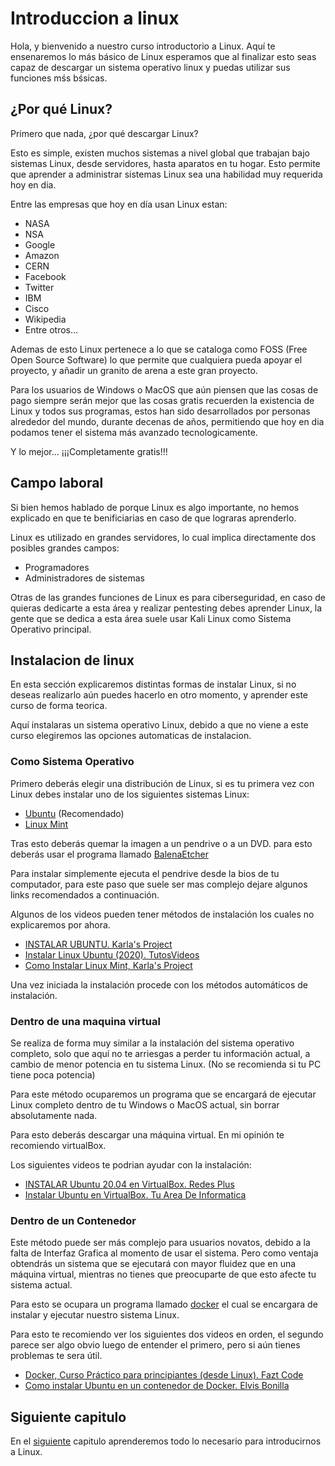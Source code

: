 # Introduccion a linux

Hola, y bienvenido a nuestro curso introductorio a Linux. Aquí te ensenaremos lo más básico de Linux esperamos que al finalizar esto seas capaz de descargar un sistema operativo linux y puedas utilizar sus funciones mśs bśsicas.

## ¿Por qué Linux?

Primero que nada, ¿por qué descargar Linux?

Esto es simple, existen muchos sistemas a nivel global que trabajan bajo sistemas Linux, desde servidores, hasta aparatos en tu hogar. Esto permite que aprender a administrar sistemas Linux sea una habilidad muy requerida hoy en dia.

Entre las empresas que hoy en día usan Linux estan:

- NASA
- NSA
- Google
- Amazon
- CERN
- Facebook
- Twitter
- IBM
- Cisco
- Wikipedia
- Entre otros...

Ademas de esto Linux pertenece a lo que se cataloga como FOSS (Free Open Source Software) lo que permite que cualquiera pueda apoyar el proyecto, y añadir un granito de arena a este gran proyecto.

Para los usuarios de Windows o MacOS que aún piensen que las cosas de pago siempre serán mejor que las cosas gratis recuerden la existencia de Linux y todos sus programas, estos han sido desarrollados por personas alrededor del mundo, durante decenas de años, permitiendo que hoy en dia podamos tener el sistema más avanzado tecnologicamente.

Y lo mejor...
¡¡¡Completamente gratis!!!

## Campo laboral

Si bien hemos hablado de porque Linux es algo importante, no hemos explicado en que te benificiarias en caso de que lograras aprenderlo.

Linux es utilizado en grandes servidores, lo cual implica directamente dos posibles grandes campos:

- Programadores
- Administradores de sistemas

Otras de las grandes funciones de Linux es para ciberseguridad, en caso de quieras dedicarte a esta área y realizar pentesting debes aprender Linux, la gente que se dedica a esta área suele usar Kali Linux como Sistema Operativo principal.

## Instalacion de linux

En esta sección explicaremos distintas formas de instalar Linux, si no deseas realizarlo aún puedes hacerlo en otro momento, y aprender este curso de forma teorica.

Aquí instalaras un sistema operativo Linux, debido a que no viene a este curso elegiremos las opciones automaticas de instalacion.

### Como Sistema Operativo

Primero deberás elegir una distribución de Linux, si es tu primera vez con Linux debes instalar uno de los siguientes sistemas Linux:

- [Ubuntu](https://ubuntu.com/download) (Recomendado)
- [Linux Mint](https://linuxmint.com/download.php)

Tras esto deberás quemar la imagen a un pendrive o a un DVD. para esto deberás usar el programa llamado [BalenaEtcher](https://www.balena.io/etcher/)

Para instalar simplemente ejecuta el pendrive desde la bios de tu computador, para este paso que suele ser mas complejo dejare algunos links recomendados a continuación.

Algunos de los videos pueden tener métodos de instalación los cuales no explicaremos por ahora.

- [INSTALAR UBUNTU. Karla's Project](https://youtu.be/n9q-LVM_X7o)
- [Instalar Linux Ubuntu (2020). TutosVideos](https://youtu.be/AR2F09BQgDY)
- [Como Instalar Linux Mint, Karla's Project](https://youtu.be/v5gADvei1sc)

Una vez iniciada la instalación procede con los métodos automáticos de instalación.

### Dentro de una maquina virtual

Se realiza de forma muy similar a la instalación del sistema operativo completo, solo que aquí no te arriesgas a perder tu información actual, a cambio de menor potencia en tu sistema Linux. (No se recomienda si tu PC tiene poca potencia)

Para este método ocuparemos un programa que se encargará de ejecutar Linux completo dentro de tu Windows o MacOS actual, sin borrar absolutamente nada.

Para esto deberás descargar una máquina virtual. En mi opinión te recomiendo virtualBox.

Los siguientes videos te podrian ayudar con la instalación:

- [INSTALAR Ubuntu 20.04 en VirtualBox. Redes Plus](https://youtu.be/GEx046EHphI)
- [Instalar Ubuntu en VirtualBox. Tu Area De Informatica](https://youtu.be/uV5boDESAe0)

### Dentro de un Contenedor

Este método puede ser más complejo para usuarios novatos, debido a la falta de Interfaz Grafica al momento de usar el sistema. Pero como ventaja obtendrás un sistema que se ejecutará con mayor fluidez que en una máquina virtual, mientras no tienes que preocuparte de que esto afecte tu sistema actual.

Para esto se ocupara un programa llamado [docker](https://www.docker.com/) el cual se encargara de instalar y ejecutar nuestro sistema Linux.

Para esto te recomiendo ver los siguientes dos videos en orden, el segundo parece ser algo obvio luego de entender el primero, pero si aún tienes problemas te sera útil.

- [Docker, Curso Práctico para principiantes (desde Linux). Fazt Code](https://youtu.be/NVvZNmfqg6M)
- [Como instalar Ubuntu en un contenedor de Docker. Elvis Bonilla](https://youtu.be/373TiWjwaQ0)

## Siguiente capitulo

En el [siguiente](2.md) capitulo aprenderemos todo lo necesario para introducirnos a Linux.
